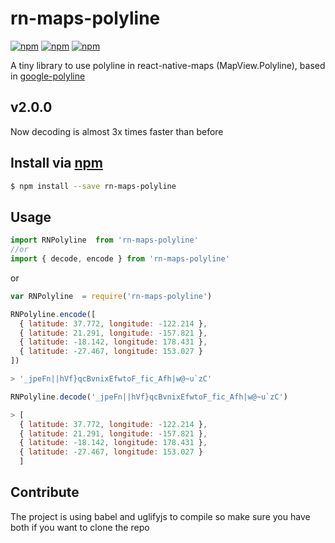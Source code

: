 # rn-maps-polyline
[![npm](https://img.shields.io/npm/v/rn-maps-polyline.svg?style=flat-square)](https://npmjs.com/package/rn-maps-polyline)
[![npm](https://img.shields.io/npm/l/rn-maps-polyline.svg?style=flat-square)](https://npmjs.com/package/rn-maps-polyline)
[![npm](https://img.shields.io/npm/dm/rn-maps-polyline.svg?style=flat-square)](https://npmjs.com/package/rn-maps-polyline)

A tiny library to use polyline in react-native-maps (MapView.Polyline), based in [google-polyline](https://www.npmjs.com/package/google-polyline) 

## v2.0.0
Now decoding is almost 3x times faster than before

## Install via [npm](https://npmjs.com)

```sh
$ npm install --save rn-maps-polyline
```

## Usage

```js
import RNPolyline  from 'rn-maps-polyline'
//or
import { decode, encode } from 'rn-maps-polyline'
```
or

```js
var RNPolyline  = require('rn-maps-polyline')
```
```js
RNPolyline.encode([
  { latitude: 37.772, longitude: -122.214 },
  { latitude: 21.291, longitude: -157.821 },
  { latitude: -18.142, longitude: 178.431 },
  { latitude: -27.467, longitude: 153.027 }
])

> '_jpeFn||hVf}qcBvnixEfwtoF_fic_Afh|w@~u`zC'
```

```js
RNPolyline.decode('_jpeFn||hVf}qcBvnixEfwtoF_fic_Afh|w@~u`zC')

> [
  { latitude: 37.772, longitude: -122.214 },
  { latitude: 21.291, longitude: -157.821 },
  { latitude: -18.142, longitude: 178.431 },
  { latitude: -27.467, longitude: 153.027 }
  ]
```
## Contribute
The project is using babel and uglifyjs to compile so make sure you have both if you want to clone the repo
